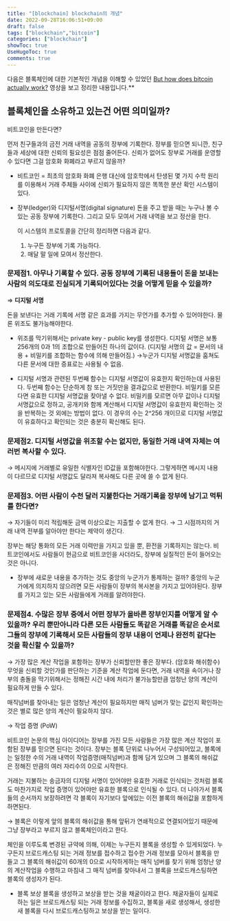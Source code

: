 ```yaml
---
title: "[blockchain] blockchain의 개념"
date: 2022-09-28T16:06:51+09:00
draft: false
tags: ["blockchain","bitcoin"]
categories: ["blockchain"]
showToc: true
UseHugoToc: true
comments: true
---
```


다음은 블록체인에 대한 기본적인 개념을 이해할 수 있었던 
[But how does bitcoin actually work?](https://www.youtube.com/watch?v=bBC-nXj3Ng4) 영상을 보고 정리한 내용입니다.** 

## 블록체인을 소유하고 있는건 어떤 의미일까?

비트코인을 만든다면? 

먼저 친구들과의 금전 거래 내역을 공동의 장부에 기록한다.
장부를 믿으면 되니깐, 친구들과 세상에 대한 신뢰의 필요성은 점점 줄어든다. 
신뢰가 없어도 장부로 거래를 운영할 수 있다면 그걸 암호화 화폐라고 부르지 않을까? 

- 비트코인 = 최초의 암호화 화폐
    은행 대신에 암호학에서 탄생된 몇 가지 수학 원리를 이용해서 거래 주체들 사이에 신뢰가 필요하지 않은 똑똑한 분산 확인 시스템이 있다. 
    

- 장부(ledger)와 디지털서명(digital signature)
    돈을 주고 받을 때는 누구나 볼 수 있는 공동 장부에 기록한다. 그리고 모두 모여서 거래 내역을 보고 정산을 한다.
    
    이 시스템의 프로토콜을 간단히 정리하면 다음과 같다. 
    
    1) 누구든 장부에 기록 가능하다. 
    2) 매달 말 일에 모여서 정산한다.
    

### 문제점1. 아무나 기록할 수 있다. 공동 장부에 기록된 내용들이 돈을 보내는 사람의 의도대로 진실되게 기록되어있다는 것을 어떻게 믿을 수 있을까?

⇒ **디지털 서명** 

돈을 보낸다는 거래 기록에 서명 같은 효과를 가지는 무언가를 추가할 수 있어야한다. 물론 위조도 불가능해야한다.

- 위조를 막기위해서는 private key - public key를 생성한다.
    디지털 서명은 보통 256개의 0과 1의 조합으로 만들어진 하나의 값이다. 
    (디지털 서명의 값 = 문서의 내용 + 비밀키를 조합하는 함수에 의해 만들어짐.)
    →누군가 디지털 서명값을 훔쳐도 다른 문서에 대한 증표로는 사용될 수 없음.
    

- 디지털 서명과 관련된 두번째 함수는 디지털 서명값이 유효한지 확인하는데 사용된다. 두번째 함수는 단순하게 참 또는 거짓만을 결과값으로 반환한다.
    비밀키를 모른다면 유효한 디지털 서명값을 찾아낼 수 없다. 비밀키를 모르면 아무 값이나 디지털 서명값으로 정하고, 공개키와 함께 계산해서 디지털 서명값이 유효한지 확인하는 것을 반복하는 것 외에는 방법이 없다. 
    이 경우의 수는 2^256 개이므로 디지털 서명값이 유효하다고 확인되는 것은 충분히 확신해도 된다.
    

### 문제점2. 디지털 서명값을 위조할 수는 없지만, 동일한 거래 내역 자체는 여러번 복사할 수 있다.

→ 메시지에 거래별로 유일한 식별자인 ID값을 포함해야한다. 그렇게하면 메시지 내용이 다르므로 디지털 서명값도 달라져 복사해도 다른 곳에 쓸 수 없게 된다. 

### 문제점3. 어떤 사람이 수천 달러 지불한다는 거래기록을 장부에 남기고 먹튀를 한다면?

→ 자기들이 미리 적립해둔 금액 이상으로는 지출할 수 없게 한다. 
→ 그 시점까지의 거래 내역 전부를 알아야만 한다는 제약이 생긴다. 

장부는 해당 통화의 모든 거래 이력만을 가지고 있을 뿐, 환전을 기록하지는 않는다. 비트코인에서도 사람들이 현금으로 비트코인을 사더라도, 장부에 실질적인 돈이 들어오는 것은 아니다. 

- 장부에 새로운 내용을 추가하는 것도 중앙의 누군가가 통제하는 걸까?
중앙의 누군가에게 의지하지 않으려면 모든 사람들이 장부의 복사본을 가지고 있어야된다. 장부를 가지고 있는 모든 사람들에게 거래를 알려야한다.  

### 문제점4. 수많은 장부 중에서 어떤 장부가 올바른 장부인지를 어떻게 알 수 있을까? 우리 뿐만아니라 다른 모든 사람들도 똑같은 거래를 똑같은 순서로 그들의 장부에 기록해서 모든 사람들의 장부 내용이 언제나 완전히 같다는 것을 확신할 수 있을까?

→ 가장 많은 계산 작업을 포함하는 장부가 신뢰할만한 좋은 장부다. (암호화 해쉬함수)
무엇을 신뢰할 것인가를 판단하는 기준을 계산 작업에 둔다면, 거래 내역을 속이거나 장부의 충돌을 막기위해서는 정해진 시간 내에 처리가 불가능할만큼 엄청난 양의 계산이 필요하게 만들 수 있다.

매직넘버를 찾아내는 일은 엄청난 계산이 필요하지만 매직 넘버가 맞는 값인지 확인하는 것은 별로 많은 양의 계산이 필요하지 않다.

→ 작업 증명 (PoW)

비트코인 논문의 핵심 아이디어는 장부를 가진 모든 사람들은 가장 많은 계산 작업이 포함된 장부를 믿으면 된다는 것이다. 장부는 블록 단위로 나누어서 구성되어있고, 블록에는 일정한 수의 거래 내역이 작업증명(매직넘버)과 함께 담겨 있으며 그 블록의 해쉬값은 정해진 만큼의 여러 자리수의 0으로 시작한다. 

거래는 지불하는 송금자의 디지털 서명이 있어야만 유효한 거래로 인식되는 것처럼 블록도 마찬가지로 작업 증명이 있어야만 유효한 블록으로 인식될 수 있다. 더 나아가서 블록들의 순서까지 보장하려면 각 블록이 자기보다 앞에있는 이전 블록의 해쉬값을 포함하게하면된다. 

→ 블록은 이렇게 앞의 블록의 해쉬값을 통해 앞뒤가 연쇄적으로 연결되어있기 때문에 그냥 장부라고 부르지 않고 블록체인이라고 한다. 

체인을 이루도록 변경된 규약에 의해, 이제는 누구든지 블록을 생성할 수 있게되었다. 누구든지 브로드캐스팅 되는 거래 정보를 접수하고 접수한 거래 정보를 모아서 블록을 만들고 그 블록의 해쉬값이 60개의 0으로 시작하게하는 매직 넘버를 찾기 위해 엄청난 양의 계산작업을 수행하고 마침내 그 매직 넘버를 찾아내서 그 블록을 브로드캐스팅하면 블록의 생성자가 된다.

- 블록 보상
블록을 생성하고 보상을 받는 것을 채굴이라고 한다. 채굴자들이 실제로 하는 일은 브로드캐스팅 되는 거래 정보를 수집하고, 블록을 새로 생성해서, 생성한 새 블록을 다시 브로드캐스팅하고 보상을 받는 일이다.
